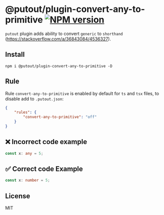 # @putout/plugin-convert-any-to-primitive [![NPM version][NPMIMGURL]][NPMURL]

[NPMIMGURL]: https://img.shields.io/npm/v/@putout/plugin-convert-any-to-primitive.svg?style=flat&longCache=true
[NPMURL]: https://npmjs.org/package/@putout/plugin-convert-any-to-primitive "npm"

`putout` plugin adds ability to convert `generic` to `shorthand` (https://stackoverflow.com/a/36843084/4536327).

## Install

```
npm i @putout/plugin-convert-any-to-primitive -D
```

## Rule

Rule `convert-any-to-primitive` is enabled by default for `ts` and `tsx` files, to disable add to `.putout.json`:

```json
{
    "rules": {
        "convert-any-to-primitive": "off"
    }
}
```

## ❌ Incorrect code example

```ts
const x: any = 5;
```

## ✅ Correct code Example

```ts
const x: number = 5;
```

## License

MIT
